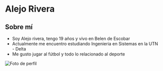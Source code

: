 # Alejo Rivera

## Sobre mí
- Soy Alejo rivera, tengo 19 años y vivo en Belen de Escobar
- Actualmente me encuentro estudiando Ingenieria en Sistemas en la UTN - Delta
- Me gusto jugar al fútbol y todo lo relacionado al deporte

![Foto de perfil](https://github.com/user-attachments/assets/ea630075-d801-4b88-869e-3325c4d6de31)
